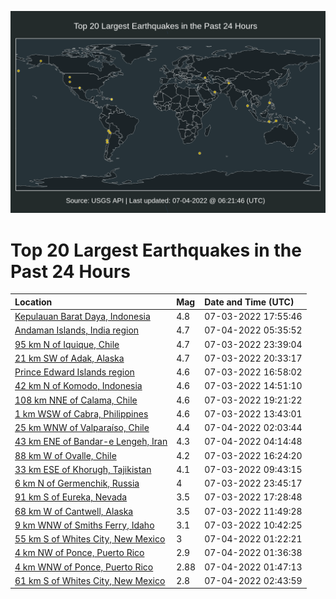 ![Map](./map.png)

# Top 20 Largest Earthquakes in the Past 24 Hours

| Location | Mag | Date and Time (UTC) |
|:---|:---|:---|
| [Kepulauan Barat Daya, Indonesia](https://earthquake.usgs.gov/earthquakes/eventpage/us6000hzkl) | 4.8 | 07-03-2022 17:55:46 |
| [Andaman Islands, India region](https://earthquake.usgs.gov/earthquakes/eventpage/us6000hznv) | 4.7 | 07-04-2022 05:35:52 |
| [95 km N of Iquique, Chile](https://earthquake.usgs.gov/earthquakes/eventpage/us6000hzm7) | 4.7 | 07-03-2022 23:39:04 |
| [21 km SW of Adak, Alaska](https://earthquake.usgs.gov/earthquakes/eventpage/us6000hzld) | 4.7 | 07-03-2022 20:33:17 |
| [Prince Edward Islands region](https://earthquake.usgs.gov/earthquakes/eventpage/us6000hzkc) | 4.6 | 07-03-2022 16:58:02 |
| [42 km N of Komodo, Indonesia](https://earthquake.usgs.gov/earthquakes/eventpage/us6000hzjv) | 4.6 | 07-03-2022 14:51:10 |
| [108 km NNE of Calama, Chile](https://earthquake.usgs.gov/earthquakes/eventpage/us6000hzkx) | 4.6 | 07-03-2022 19:21:22 |
| [1 km WSW of Cabra, Philippines](https://earthquake.usgs.gov/earthquakes/eventpage/us6000hzjn) | 4.6 | 07-03-2022 13:43:01 |
| [25 km WNW of Valparaíso, Chile](https://earthquake.usgs.gov/earthquakes/eventpage/us6000hzmw) | 4.4 | 07-04-2022 02:03:44 |
| [43 km ENE of Bandar-e Lengeh, Iran](https://earthquake.usgs.gov/earthquakes/eventpage/us6000hznl) | 4.3 | 07-04-2022 04:14:48 |
| [88 km W of Ovalle, Chile](https://earthquake.usgs.gov/earthquakes/eventpage/us6000hzk6) | 4.2 | 07-03-2022 16:24:20 |
| [33 km ESE of Khorugh, Tajikistan](https://earthquake.usgs.gov/earthquakes/eventpage/us6000hziq) | 4.1 | 07-03-2022 09:43:15 |
| [6 km N of Germenchik, Russia](https://earthquake.usgs.gov/earthquakes/eventpage/us6000hzmb) | 4 | 07-03-2022 23:45:17 |
| [91 km S of Eureka, Nevada](https://earthquake.usgs.gov/earthquakes/eventpage/nn00842158) | 3.5 | 07-03-2022 17:28:48 |
| [68 km W of Cantwell, Alaska](https://earthquake.usgs.gov/earthquakes/eventpage/ak0228ghq6rr) | 3.5 | 07-03-2022 11:49:28 |
| [9 km WNW of Smiths Ferry, Idaho](https://earthquake.usgs.gov/earthquakes/eventpage/us6000hziu) | 3.1 | 07-03-2022 10:42:25 |
| [55 km S of Whites City, New Mexico](https://earthquake.usgs.gov/earthquakes/eventpage/tx2022myhh) | 3 | 07-04-2022 01:22:21 |
| [4 km NW of Ponce, Puerto Rico](https://earthquake.usgs.gov/earthquakes/eventpage/pr71357308) | 2.9 | 07-04-2022 01:36:38 |
| [4 km WNW of Ponce, Puerto Rico](https://earthquake.usgs.gov/earthquakes/eventpage/pr71357318) | 2.88 | 07-04-2022 01:47:13 |
| [61 km S of Whites City, New Mexico](https://earthquake.usgs.gov/earthquakes/eventpage/us6000hzn3) | 2.8 | 07-04-2022 02:43:59 |
